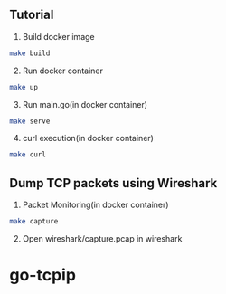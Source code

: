## Tutorial

1. Build docker image

```sh
make build
```

2. Run docker container

```sh
make up
```

3. Run main.go(in docker container)

```sh
make serve
```

4. curl execution(in docker container)

```sh
make curl
```

## Dump TCP packets using Wireshark

1. Packet Monitoring(in docker container)

```sh
make capture
```

2. Open wireshark/capture.pcap in wireshark
# go-tcpip
